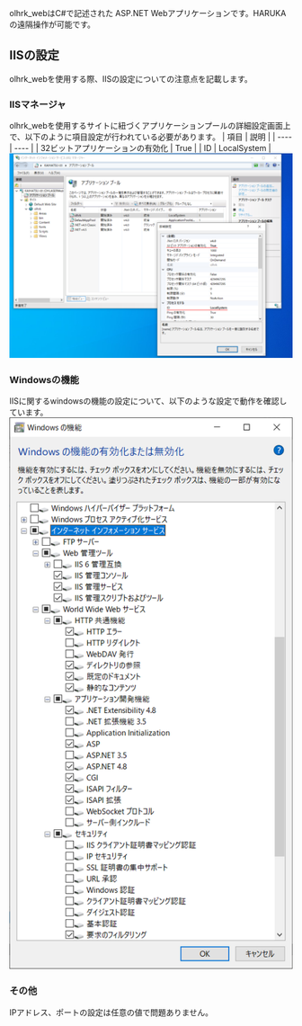 olhrk_webはC#で記述された ASP.NET Webアプリケーションです。HARUKAの遠隔操作が可能です。

## IISの設定
olhrk_webを使用する際、IISの設定についての注意点を記載します。

### IISマネージャ
olhrk_webを使用するサイトに紐づくアプリケーションプールの詳細設定画面上で、以下のように項目設定が行われている必要があります。
|  項目  |  説明  |
| ---- | ---- |
|  32ビットアプリケーションの有効化  | True  |
|  ID  | LocalSystem  |
![iis_settings00](docs/iis_settings00.PNG)

### Windowsの機能
IISに関するwindowsの機能の設定について、以下のような設定で動作を確認しています。
![iis_settings00](docs/iis_settings01.PNG)


### その他
IPアドレス、ポートの設定は任意の値で問題ありません。